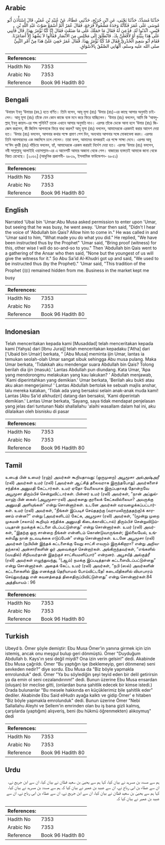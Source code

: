 ## Arabic


<div dir="rtl" lang="ar" style={{fontSize:'larger',backgroundColor:'#f8f9fa',padding:20}}>
حَدَّثَنَا مُسَدَّدٌ، حَدَّثَنَا يَحْيَى، عَنِ ابْنِ جُرَيْجٍ، حَدَّثَنِي عَطَاءٌ، عَنْ عُبَيْدِ بْنِ عُمَيْرٍ، قَالَ اسْتَأْذَنَ أَبُو مُوسَى عَلَى عُمَرَ فَكَأَنَّهُ وَجَدَهُ مَشْغُولاً فَرَجَعَ، فَقَالَ عُمَرُ أَلَمْ أَسْمَعْ صَوْتَ عَبْدِ اللَّهِ بْنِ قَيْسٍ، ائْذَنُوا لَهُ‏.‏ فَدُعِيَ لَهُ فَقَالَ مَا حَمَلَكَ عَلَى مَا صَنَعْتَ فَقَالَ إِنَّا كُنَّا نُؤْمَرُ بِهَذَا‏.‏ قَالَ فَأْتِنِي عَلَى هَذَا بِبَيِّنَةٍ أَوْ لأَفْعَلَنَّ بِكَ‏.‏ فَانْطَلَقَ إِلَى مَجْلِسٍ مِنَ الأَنْصَارِ فَقَالُوا لاَ يَشْهَدُ إِلاَّ أَصَاغِرُنَا‏.‏ فَقَامَ أَبُو سَعِيدٍ الْخُدْرِيُّ فَقَالَ قَدْ كُنَّا نُؤْمَرُ بِهَذَا‏.‏ فَقَالَ عُمَرُ خَفِيَ عَلَىَّ هَذَا مِنْ أَمْرِ النَّبِيِّ صلى الله عليه وسلم، أَلْهَانِي الصَّفْقُ بِالأَسْوَاقِ‏.‏
</div>
<div style={{backgroundColor:'#f8f9fa',padding:20, marginBottom: 10}}><table> <thead> <tr> <th>References:</th> <th></th> </tr> </thead> <tbody><tr><td>Hadith No</td><td>7353</td></tr><tr><td>Arabic No</td><td>7353</td></tr><tr><td>Reference</td><td>Book 96 Hadith 80</td></tr></tbody></table></div>

## Bengali


<div dir="ltr" lang="bn" style={{fontSize:'larger',backgroundColor:'#f8f9fa',padding:20}}>
‘উবায়দ ইবনু ‘উমায়র (রহ.) হতে বর্ণিত। তিনি বলেন, আবূ মূসা (রাঃ) ‘উমার (রাঃ)-এর কাছে আসার অনুমতি চাইলেন। আবূ মূসা (রাঃ) তাঁকে যেন কোন কাজে ব্যস্ত মনে করে ফিরে যাচ্ছিলেন। ‘উমার (রাঃ) বললেন, আমি কি ‘আবদুল্লাহ্ ইবনু কায়স-এর শব্দ শুনিনি? তাকে এখানে আসার অনুমতি দাও। এরপর তাঁকে ডেকে আনা হলে ‘উমার (রাঃ) জিজ্ঞেস করলেন, কী জিনিস আপনাকে ফিরে বাধ্য করল? আবূ মূসা (রাঃ) বললেন, আমাদেরকে এরকমই করার আদেশ দেয়া হত। ‘উমার (রাঃ) বললেন, আপনার কথার পক্ষে প্রমাণ পেশ দিন, অন্যথায় আপনার সঙ্গে মোকাবেলা করব। এরপর তিনি আনসারদের এক মজলিসে চলে গেলেন। তারা বলল, আমাদের বালকরাই এর পক্ষে সাক্ষ্য দেবে। এরপর আবূ সা‘ঈদ খুদরী (রাঃ) দাঁড়িয়ে বললেন, হ্যাঁ, আমাদেরকে এরকম করারই নির্দেশ দেয়া হত। এরপর ‘উমার (রাঃ) বললেন, নবী সাল্লাল্লাহু আলাইহি ওয়াসাল্লাম-এর এ আদেশটি আমার অজানা থেকে গেল। বাজারের ব্যস্ততাই আমাকে জানা থেকে বিরত রেখেছে। [২০৬২] (আধুনিক প্রকাশনী- ৬৮৩৯, ইসলামিক ফাউন্ডেশন- ৬৮৫১)
</div>
<div style={{backgroundColor:'#f8f9fa',padding:20, marginBottom: 10}}><table> <thead> <tr> <th>References:</th> <th></th> </tr> </thead> <tbody><tr><td>Hadith No</td><td>7353</td></tr><tr><td>Arabic No</td><td>7353</td></tr><tr><td>Reference</td><td>Book 96 Hadith 80</td></tr></tbody></table></div>

## English


<div dir="ltr" lang="en" style={{fontSize:'larger',backgroundColor:'#f8f9fa',padding:20}}>
Narrated 'Ubai bin 'Umar:Abu Musa asked permission to enter upon 'Umar, but seeing that he was busy, he went away. 'Umar then said, "Didn't I hear the voice of 'Abdullah bin Qais? Allow him to come in." He was called in and 'Umar said to him, "What made you do what you did." He replied, "We have been instructed thus by the Prophet" 'Umar said, "Bring proof (witness) for this, other wise I will do so-and-so to you." Then 'Abdullah bin Qais went to a gathering of the Ansar who then said, "None but the youngest of us will give the witness for it." So Abu Sa'id Al-Khudri got up and said, "We used to be instructed thus (by the Prophet)." 'Umar said, "This tradition of the Prophet (ﷺ) remained hidden from me. Business in the market kept me busy
</div>
<div style={{backgroundColor:'#f8f9fa',padding:20, marginBottom: 10}}><table> <thead> <tr> <th>References:</th> <th></th> </tr> </thead> <tbody><tr><td>Hadith No</td><td>7353</td></tr><tr><td>Arabic No</td><td>7353</td></tr><tr><td>Reference</td><td>Book 96 Hadith 80</td></tr></tbody></table></div>

## Indonesian


<div dir="ltr" lang="id" style={{fontSize:'larger',backgroundColor:'#f8f9fa',padding:20}}>
Telah menceritakan kepada kami [Musaddad] telah menceritakan kepada kami [Yahya] dari [Ibnu Juraij] telah menceritakan kepadaku ['Atha] dari ['Ubaid bin Umair] berkata, " [Abu Musa] meminta ijin Umar, lantas ia temukan seolah-olah Umar sangat sibuk sehingga Abu musa pulang. Maka Umar berkata, 'Tidakkah aku mendengar suara Abdullah bin Qais? Tolong berilah dia ijin (masuk).' Lantas Abdullah pun diundang. Kata Umar, 'Apa yang mendorongmu melakukan yang kau lakukan? ' Abdullah menjawab, 'Kami diperintahkan yang demikian.' Umar berkata, 'Berilah aku bukti atau aku akan mengerjaimu! ' Lantas Abdullah bertolak ke sebuah majlis anshar, lalu mereka katakan, 'Tidak ada yang bersaksi selain anak-anak muda kami! Lantas [Abu Sa'id alkhudzri] datang dan bersaksi, 'Kami diperintah demikian.' Lantas Umar berkata, 'Sayang, saya tidak mendapat penjelasan yang jelas dari tuntunan Nabi shallallahu 'alaihi wasallam dalam hal ini, aku dilalaikan oleh bisnisku di pasar
</div>
<div style={{backgroundColor:'#f8f9fa',padding:20, marginBottom: 10}}><table> <thead> <tr> <th>References:</th> <th></th> </tr> </thead> <tbody><tr><td>Hadith No</td><td>7353</td></tr><tr><td>Arabic No</td><td>7353</td></tr><tr><td>Reference</td><td>Book 96 Hadith 80</td></tr></tbody></table></div>

## Tamil


<div dir="ltr" lang="ta" style={{fontSize:'larger',backgroundColor:'#f8f9fa',padding:20}}>
உபைத் பின் உமைர் (ரஹ்) அவர்கள் கூறியதாவது: (ஒருமுறை) அபூமூசா அல்அஷ்அரீ (ரலி) அவர்கள் உமர் (ரலி) (அவர்கள் ஆட்சித் தலைவராக இருந்தபோது) அவர்களைச் சந்திக்க அனுமதி கேட்டார்கள். உமர் ஏதோ வேலையாக இருப்பதாகத் தோன்றவே அபூமூசா திரும்பிச் சென்றுவிட்டார்கள். பின்னர் உமர் (ரலி) அவர்கள், “நான் அப்துல்லாஹ் பின் கைஸ் (அபூமூசா-ரலி) அவர்களது குரலைக் கேட்கவில்லையா? அவருக்கு அனுமதி அளியுங்கள்” என்று சொன்னார்கள். உடனே அவர்கள் வரவழைக்கப்பட்டார்கள். உமர் (ரலி) அவர்கள், “நீங்கள் இப்படிச் செய்ததற்கு (வராமலிருந்ததற்கு)க் காரணம் என்ன?” என்று (அவர்களிடம்) கேட்க, அபூமூசா (ரலி) அவர்கள், “(மூன்று முறை முகமன் (சலாம்) கூறியும் சந்திக்க அனுமதி கிடைக்காவிட்டால்) திரும்பிச் சென்றுவிடும்படிதான் நமக்குக் கட்டளை யிடப்பட்டுள்ளது” என்று சொன்னார்கள். உமர் (ரலி) அவர்கள், “இதற்கு ஒரு சான்றை நீங்கள் என்னிடம் கொண்டுவாருங்கள்; இல்லையேல், உங்கள்மீது நான் நடவடிக்கை எடுப்பேன்” என்று சொன்னார்கள். உடனே அபூமூசா (ரலி) அவர்கள் (நபியின் இந்தக் கட்டளைக்கு வேறு சாட்சி எவரும் இருக்கிறாரா? என்று அறிவதற்காக) அன்சாரிகளின் ஓர் அவைக்குச் சென்றார்கள். அங்கிருந்தவர்கள், “எங்களில் (வயதில்) சிறியவர்தான் இதற்குச் சாட்சியமளிப்பார்” என்றனர். அபூசயீத் அல்குத்ரீ (ரலி) அவர்கள் எழுந்துவந்து, “(ஆம்) நமக்கு இப்படித்தான் கட்டளையிடப்பட்டுள்ளது” என்று சொன்னார்கள். அதைக் கேட்ட உமர் (ரலி) அவர்கள், “நபி (ஸல்) அவர்களின் கட்டளைகளில் இது எனக்குத் தெரியாமல் போய்விட்டதே! கடைவீதிகளில் வியாபாரம் செய்துவந்தது என் கவனத்தைத் திசைதிருப்பிவிட்டுள்ளது” என்று சொன்னார்கள்.84 அத்தியாயம் : 96
</div>
<div style={{backgroundColor:'#f8f9fa',padding:20, marginBottom: 10}}><table> <thead> <tr> <th>References:</th> <th></th> </tr> </thead> <tbody><tr><td>Hadith No</td><td>7353</td></tr><tr><td>Arabic No</td><td>7353</td></tr><tr><td>Reference</td><td>Book 96 Hadith 80</td></tr></tbody></table></div>

## Turkish


<div dir="ltr" lang="tr" style={{fontSize:'larger',backgroundColor:'#f8f9fa',padding:20}}>
Ubeyd b. Ömer şöyle demiştir: Ebu Musa Ömer'in yanına girmek için izin istemiş, ancak onu meşgul bulup geri dönmüştü. Ömer "Duyduğum Abdullah b. Kays'ın sesi değil miydi? Ona izin verin gelsin!" dedi. Akabinde Ebu Musa çağrıldı. Ömer "Bu yaptığın işe (beklemeyip, geri dönmene) seni sevkeden nedir?" diye sordu. Ebu Musa da "Biz böyle yapmakla emrolunduk" dedi. Ömer "Ya bu söylediğin şeyi teyid eden bir delil getirirsin ya da emin ol seni cezalandırınm!" dedi. Bunun üzerine Ebu Musa ensardan (oluşan) bir meclise gitti, (onlardan buna şahitlik edecek bir kimse istedi.) Orada bulunanlar "Bu mesele hakkında en küçüklerimiz bile şahitlik eder" dediler. Akabinde Ebu Said elHudrı ayağa kalktı ve gidip Ömer' e hitaben "Biz böyle yapmakla emrolunduk" dedi. Bunun üzerine Ömer "Nebi Sallallahu Aleyhi ve Sellem'in emrinden olan bu iş bana gizli kalmış, çarşılarda (yaptığım) alışveriş, beni (bu hükmü öğrenmekten) alıkoymuş" dedi
</div>
<div style={{backgroundColor:'#f8f9fa',padding:20, marginBottom: 10}}><table> <thead> <tr> <th>References:</th> <th></th> </tr> </thead> <tbody><tr><td>Hadith No</td><td>7353</td></tr><tr><td>Arabic No</td><td>7353</td></tr><tr><td>Reference</td><td>Book 96 Hadith 80</td></tr></tbody></table></div>

## Urdu


<div dir="rtl" lang="ur" style={{fontSize:'larger',backgroundColor:'#f8f9fa',padding:20}}>
ہم سے مسدد بن مسرہد نے بیان کیا، کہا ہم سے یحییٰ بن سعید قطان نے بیان کیا، ان سے ابن جریج نے، ان سے عطاء بن ابی رباح نے، ان سے عبید بن عمیر نے بیان کیا کہ ہم سے مسدد بن مسرہد نے بیان کیا، کہا ہم سے یحییٰ بن سعید قطان نے بیان کیا، ان سے ابن جریج نے، ان سے عطاء بن ابی رباح نے، ان سے عبید بن عمیر نے بیان کیا کہ
</div>
<div style={{backgroundColor:'#f8f9fa',padding:20, marginBottom: 10}}><table> <thead> <tr> <th>References:</th> <th></th> </tr> </thead> <tbody><tr><td>Hadith No</td><td>7353</td></tr><tr><td>Arabic No</td><td>7353</td></tr><tr><td>Reference</td><td>Book 96 Hadith 80</td></tr></tbody></table></div>